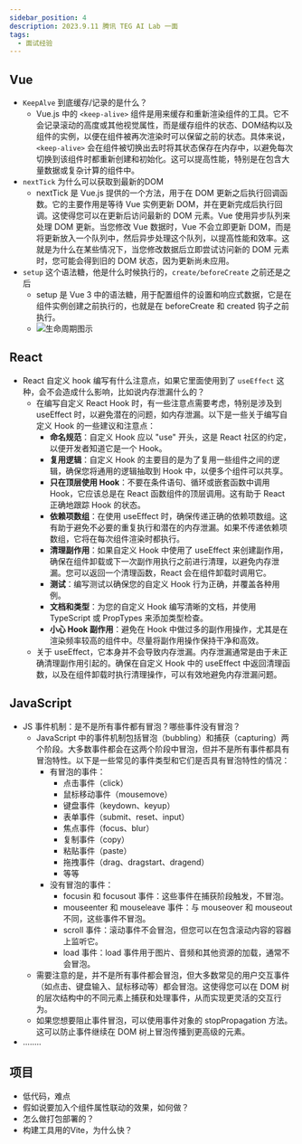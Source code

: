 ```yaml
---
sidebar_position: 4
description: 2023.9.11 腾讯 TEG AI Lab 一面
tags:
  - 面试经验
---
```


## Vue
- `KeepAlve` 到底缓存/记录的是什么？
   - Vue.js 中的 `<keep-alive>` 组件是用来缓存和重新渲染组件的工具。它不会记录滚动的高度或其他视觉属性，而是缓存组件的状态、DOM结构以及组件的实例，以便在组件被再次渲染时可以保留之前的状态。具体来说，`<keep-alive>` 会在组件被切换出去时将其状态保存在内存中，以避免每次切换到该组件时都重新创建和初始化。这可以提高性能，特别是在包含大量数据或复杂计算的组件中。
- `nextTick` 为什么可以获取到最新的DOM
   - nextTick 是 Vue.js 提供的一个方法，用于在 DOM 更新之后执行回调函数。它的主要作用是等待 Vue 实例更新 DOM，并在更新完成后执行回调。这使得您可以在更新后访问最新的 DOM 元素。Vue 使用异步队列来处理 DOM 更新。当您修改 Vue 数据时，Vue 不会立即更新 DOM，而是将更新放入一个队列中，然后异步处理这个队列，以提高性能和效率。这就是为什么在某些情况下，当您修改数据后立即尝试访问新的 DOM 元素时，您可能会得到旧的 DOM 状态，因为更新尚未应用。
- `setup` 这个语法糖，他是什么时候执行的，`create/beforeCreate` 之前还是之后
   - setup 是 Vue 3 中的语法糖，用于配置组件的设置和响应式数据，它是在组件实例创建之前执行的，也就是在 beforeCreate 和 created 钩子之前执行。
   - ![生命周期图示](https://cn.vuejs.org/assets/lifecycle.16e4c08e.png)

## React
- React 自定义 hook 编写有什么注意点，如果它里面使用到了 `useEffect` 这种，会不会造成什么影响，比如说内存泄漏什么的？
   - 在编写自定义 React Hook 时，有一些注意点需要考虑，特别是涉及到 useEffect 时，以避免潜在的问题，如内存泄漏。以下是一些关于编写自定义 Hook 的一些建议和注意点：
      - **命名规范**：自定义 Hook 应以 "use" 开头，这是 React 社区的约定，以便开发者知道它是一个 Hook。
      - **复用逻辑**：自定义 Hook 的主要目的是为了复用一些组件之间的逻辑，确保您将通用的逻辑抽取到 Hook 中，以便多个组件可以共享。
      - **只在顶层使用 Hook**：不要在条件语句、循环或嵌套函数中调用 Hook，它应该总是在 React 函数组件的顶层调用。这有助于 React 正确地跟踪 Hook 的状态。
      - **依赖项数组**：在使用 useEffect 时，确保传递正确的依赖项数组。这有助于避免不必要的重复执行和潜在的内存泄漏。如果不传递依赖项数组，它将在每次组件渲染时都执行。
      - **清理副作用**：如果自定义 Hook 中使用了 useEffect 来创建副作用，确保在组件卸载或下一次副作用执行之前进行清理，以避免内存泄漏。您可以返回一个清理函数，React 会在组件卸载时调用它。
      - **测试**：编写测试以确保您的自定义 Hook 行为正确，并覆盖各种用例。
      - **文档和类型**：为您的自定义 Hook 编写清晰的文档，并使用 TypeScript 或 PropTypes 来添加类型检查。
      - **小心 Hook 副作用**：避免在 Hook 中做过多的副作用操作，尤其是在渲染频率较高的组件中。尽量将副作用操作保持干净和高效。
   - 关于 useEffect，它本身并不会导致内存泄漏。内存泄漏通常是由于未正确清理副作用引起的。确保在自定义 Hook 中的 useEffect 中返回清理函数，以及在组件卸载时执行清理操作，可以有效地避免内存泄漏问题。

## JavaScript
- JS 事件机制：是不是所有事件都有冒泡？哪些事件没有冒泡？
   - JavaScript 中的事件机制包括冒泡（bubbling）和捕获（capturing）两个阶段。大多数事件都会在这两个阶段中冒泡，但并不是所有事件都具有冒泡特性。以下是一些常见的事件类型和它们是否具有冒泡特性的情况：
      - 有冒泡的事件：
         - 点击事件（click）
         - 鼠标移动事件（mousemove）
         - 键盘事件（keydown、keyup）
         - 表单事件（submit、reset、input）
         - 焦点事件（focus、blur）
         - 复制事件（copy）
         - 粘贴事件（paste）
         - 拖拽事件（drag、dragstart、dragend）
         - 等等
      - 没有冒泡的事件：
         - focusin 和 focusout 事件：这些事件在捕获阶段触发，不冒泡。
         - mouseenter 和 mouseleave 事件：与 mouseover 和 mouseout 不同，这些事件不冒泡。
         - scroll 事件：滚动事件不会冒泡，但您可以在包含滚动内容的容器上监听它。
         - load 事件：load 事件用于图片、音频和其他资源的加载，通常不会冒泡。
   - 需要注意的是，并不是所有事件都会冒泡，但大多数常见的用户交互事件（如点击、键盘输入、鼠标移动等）都会冒泡。这使得您可以在 DOM 树的层次结构中的不同元素上捕获和处理事件，从而实现更灵活的交互行为。
   - 如果您想要阻止事件冒泡，可以使用事件对象的 stopPropagation 方法。这可以防止事件继续在 DOM 树上冒泡传播到更高级的元素。
- ........

## 项目
- 低代码，难点
- 假如说要加入个组件属性联动的效果，如何做？
- 怎么做打包部署的？
- 构建工具用的Vite，为什么快？
